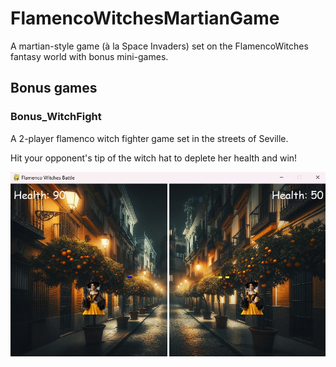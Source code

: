 # FlamencoWitchesMartianGame
A martian-style game (à la Space Invaders) set on the FlamencoWitches fantasy world with bonus mini-games.

## Bonus games
### Bonus_WitchFight

A 2-player flamenco witch fighter game set in the streets of Seville.

Hit your opponent's tip of the witch hat to deplete her health and win!

![Flamenco Fight in Seville](Bonus_WitchFight/Images/2p_Flamenco_Fight_Seville_capture.jpg "A flamenco witch fight in the streets of Seville")
